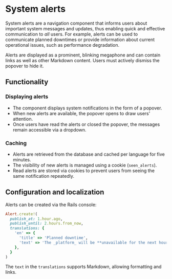 # System alerts

System alerts are a navigation component that informs users about important system messages and updates, thus enabling quick and effective communication to *all* users.
For example, alerts can be used to communicate planned downtimes or provide information about current operational issues, such as performance degradation.

Alerts are displayed as a prominent, blinking megaphone and can contain links as well as other Markdown content.
Users must actively dismiss the popover to hide it.

## Functionality

### Displaying alerts

- The component displays system notifications in the form of a popover.
- When new alerts are available, the popover opens to draw users' attention.
- Once users have read the alerts or closed the popover, the messages remain accessible via a dropdown.

### Caching

- Alerts are retrieved from the database and cached per language for five minutes.
- The visibility of new alerts is managed using a cookie (`seen_alerts`).
- Read alerts are stored via cookies to prevent users from seeing the same notification repeatedly.

## Configuration and localization

Alerts can be created via the Rails console:

``` ruby
Alert.create!(
  publish_at: 1.hour.ago,
  publish_until: 2.hours.from_now,
  translations: {
    'en' => {
      'title' => 'Planned downtime',
      'text' => 'The _platform_ will be **unavailable for the next hour**. For further information on downtimes, [refer to this page](https://en.wikipedia.org/wiki/Downtime).',
    },
  }
)
```

The `text` in the `translations` supports Markdown, allowing formatting and links.
